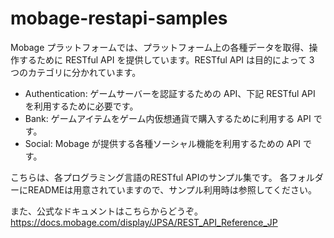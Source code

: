 mobage-restapi-samples
======================

Mobage プラットフォームでは、プラットフォーム上の各種データを取得、操作するために RESTful API を提供しています。RESTful API は目的によって 3 つのカテゴリに分かれています。

- Authentication: ゲームサーバーを認証するための API、下記 RESTful API を利用するために必要です。
- Bank: ゲームアイテムをゲーム内仮想通貨で購入するために利用する API です。
- Social: Mobage が提供する各種ソーシャル機能を利用するための API です。

こちらは、各プログラミング言語のRESTful APIのサンプル集です。
各フォルダーにREADMEは用意されていますので、サンプル利用時は参照してください。

また、公式なドキュメントはこちらからどうぞ。
https://docs.mobage.com/display/JPSA/REST_API_Reference_JP

